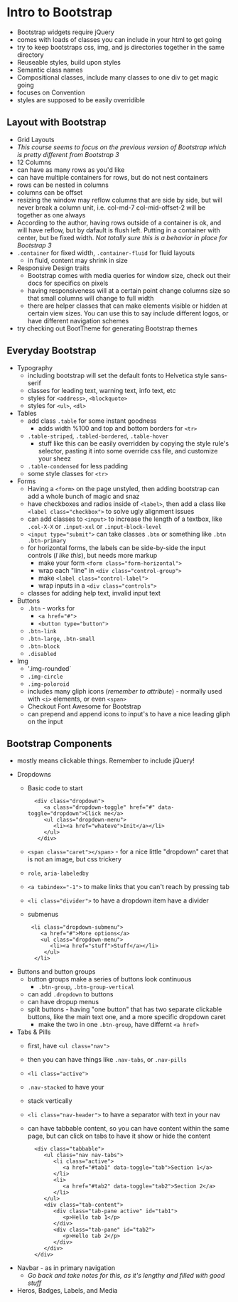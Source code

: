 # Intro to Bootstrap
* Bootstrap widgets require jQuery
* comes with loads of classes you can include in your html to get going
* try to keep bootstraps css, img, and js directories together in the same directory
* Reuseable styles, build upon styles
* Semantic class names
* Compositional classes, include many classes to one div to get magic going
* focuses on Convention
* styles are supposed to be easily overridible

## Layout with Bootstrap
* Grid Layouts
* *This course seems to focus on the previous version of Bootstrap which is pretty different from Bootstrap 3*
* 12 Columns
* can have as many rows as you'd like 
* can have multiple containers for rows, but do not nest containers
* rows can be nested in columns
* columns can be offset
* resizing the window may reflow columns that are side by side, but will never break a column unit, i.e. col-md-7 col-mid-offset-2 will be together as one always
* According to the author, having rows outside of a container is ok, and will have reflow, but by dafault is flush left. Putting in a container with center, but be fixed width. *Not totally sure this is a behavior in place for Bootstrap 3*
* `.container` for fixed width, `.container-fluid` for fluid layouts
    + in fluid, content may shrink in size
* Responsive Design traits
    + Bootstrap comes with media queries for window size, check out their docs for specifics on pixels
    + having responsiveness will at a certain point change columns size so that small columns will change to full width
    + there are helper classes that can make elements visible or hidden at certain view sizes. You can use this to say include different logos, or have different navigation schemes
* try checking out BootTheme for generating Bootstrap themes

## Everyday Bootstrap
* Typography
    + including bootstrap will set the default fonts to Helvetica style sans-serif
    + classes for leading text, warning text, info text, etc
    + styles for `<address>`, `<blockquote>`
    + styles for `<ul>`, `<dl>`
* Tables
    + add class `.table` for some instant goodness
        - adds width %100 and top and bottom borders for `<tr>`
    + `.table-striped`, `.tabled-bordered`, `.table-hover`
        - stuff like this can be easily overridden by copying the style rule's selector, pasting it into some override css file, and customize your sheez
    + `.table-condensed` for less padding
    + some style classes for `<tr>`
* Forms
    + Having a `<form>` on the page unstyled, then adding bootstrap can add a whole bunch of magic and snaz
    + have checkboxes and radios inside of `<label>`, then add a class like `<label class="checkbox">` to solve ugly alignment issues
    + can add classes to `<input>` to increase the length of a textbox, like `.col-X-X` or `.input-xxl` or `.input-block-level`
    + `<input type="submit">` can take classes `.btn` or something like `.btn .btn-primary`
    + for horizontal forms, the labels can be side-by-side the input controls (*I like this*), but needs more markup
        - make your form `<form class="form-horizontal">`
        - wrap each "line"  in `<div class="control-group">`
        - make `<label class="control-label">`
        - wrap inputs in a `<div class="controls">`
    + classes for adding help text, invalid input text
* Buttons
    + `.btn` - works for
        - `<a href="#">`
        - `<button type="button">`
    + `.btn-link`
    + `.btn-large`, `.btn-small`
    + `.btn-block`
    + `.disabled`
* Img
    + '.img-rounded`
    + `.img-circle`
    + `.img-poloroid`
    + includes many gliph icons (*remember to attribute*) - normally used with `<i>` elements, or even `<span>`
    + Checkout Font Awesome for Bootstrap
    + can prepend and append icons to input's to have a nice leading gliph on the input
    
## Bootstrap Components
- mostly means clickable things. Remember to include jQuery!
* Dropdowns
    + Basic code to start
    
            <div class="dropdown">
               <a class="dropdown-toggle" href="#" data-toggle="dropdown">Click me</a>
               <ul class="dropdown-menu">
                  <li><a href="whateve">Init</a></li>
               </ul>
             </div>
             
     + `<span class="caret"></span>` - for a nice little "dropdown" caret that is not an image, but css trickery
     + `role`, `aria-labeledby`
     + `<a tabindex="-1">` to make links that you can't reach by pressing tab
     + `<li class="divider">` to have a dropdown item have a divider
     + submenus
     
            <li class="dropdown-submenu">
               <a href="#">More options</a>
               <ul class="dropdown-menu">
                  <li><a href="stuff">Stuff</a></li>
                </ul>
             </li>
             
* Buttons and button groups
    + button groups make a series of buttons look continuous
        - `.btn-group`, `.btn-group-vertical`
    + can add `.dropdown` to buttons
    + can have dropup menus
    + split buttons - having "one button" that has two separate clickable buttons, like the main text one, and a more specific dropdown caret
        - make the two in one `.btn-group`, have differnt `<a href>`
* Tabs & Pills
    + first, have `<ul class="nav">`
    + then you can have things like `.nav-tabs`, or `.nav-pills`
    + `<li class="active">`
    + `.nav-stacked` to have your <li> stack vertically 
    + `<li class="nav-header">` to have a separator with text in your nav
    + can have tabbable content, so you can have content within the same page, but can click on tabs to have it show or hide the content
    
            <div class="tabbable">
               <ul class="nav nav-tabs">
                  <li class="active">
                     <a href="#tab1" data-toggle="tab">Section 1</a>
                  </li>
                  <li>
                     <a href="#tab2" data-toggle="tab2">Section 2</a>
                  </li>
               </ul>
               <div class="tab-content">
                  <div class="tab-pane active" id="tab1">
                     <p>Hello tab 1</p>
                  </div>
                  <div class="tab-pane" id="tab2">
                     <p>Hello tab 2</p>
                  </div>
               </div>
            </div>
            
* Navbar - as in primary navigation
    + *Go back and take notes for this, as it's lengthy and filled with good stuff*
* Heros, Badges, Labels, and Media